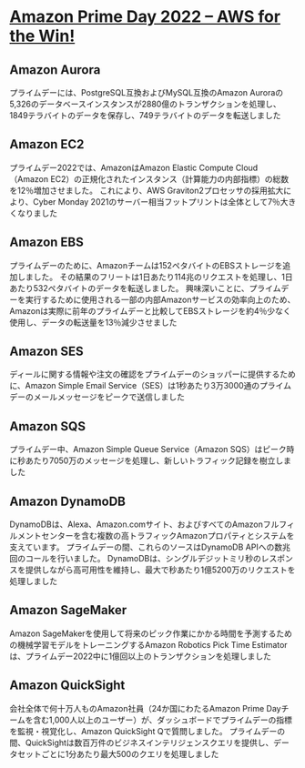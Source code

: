 # [Amazon Prime Day 2022 – AWS for the Win!](https://aws.amazon.com/jp/blogs/aws/amazon-prime-day-2022-aws-for-the-win/)

## Amazon Aurora

プライムデーには、PostgreSQL互換およびMySQL互換のAmazon Auroraの5,326のデータベースインスタンスが2880億のトランザクションを処理し、1849テラバイトのデータを保存し、749テラバイトのデータを転送しました

## Amazon EC2

プライムデー2022では、AmazonはAmazon Elastic Compute Cloud（Amazon EC2）の正規化されたインスタンス（計算能力の内部指標）の総数を12％増加させました。
これにより、AWS Graviton2プロセッサの採用拡大により、Cyber Monday 2021のサーバー相当フットプリントは全体として7％大きくなりました

## Amazon EBS

プライムデーのために、Amazonチームは152ペタバイトのEBSストレージを追加しました。
その結果のフリートは1日あたり114兆のリクエストを処理し、1日あたり532ペタバイトのデータを転送しました。
興味深いことに、プライムデーを実行するために使用される一部の内部Amazonサービスの効率向上のため、Amazonは実際に前年のプライムデーと比較してEBSストレージを約4％少なく使用し、データの転送量を13％減少させました

## Amazon SES

ディールに関する情報や注文の確認をプライムデーのショッパーに提供するために、Amazon Simple Email Service（SES）は1秒あたり3万3000通のプライムデーのメールメッセージをピークで送信しました

## Amazon SQS

プライムデー中、Amazon Simple Queue Service（Amazon SQS）はピーク時に秒あたり7050万のメッセージを処理し、新しいトラフィック記録を樹立しました

## Amazon DynamoDB

DynamoDBは、Alexa、Amazon.comサイト、およびすべてのAmazonフルフィルメントセンターを含む複数の高トラフィックAmazonプロパティとシステムを支えています。
プライムデーの間、これらのソースはDynamoDB APIへの数兆回のコールを行いました。
DynamoDBは、シングルデジットミリ秒のレスポンスを提供しながら高可用性を維持し、最大で秒あたり1億5200万のリクエストを処理しました

## Amazon SageMaker

Amazon SageMakerを使用して将来のピック作業にかかる時間を予測するための機械学習モデルをトレーニングするAmazon Robotics Pick Time Estimatorは、プライムデー2022中に1億回以上のトランザクションを処理しました

## Amazon QuickSight

会社全体で何十万人ものAmazon社員（24か国にわたるAmazon Prime Dayチームを含む1,000人以上のユーザー）が、ダッシュボードでプライムデーの指標を監視・視覚化し、Amazon QuickSight Qで質問しました。
プライムデーの間、QuickSightは数百万件のビジネスインテリジェンスクエリを提供し、データセットごとに1分あたり最大500のクエリを処理しました

